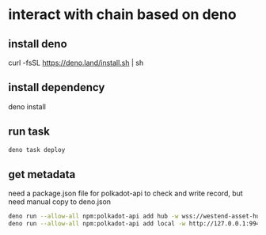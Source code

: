 # interact with chain based on deno

## install deno

curl -fsSL https://deno.land/install.sh | sh

## install dependency

deno install

## run task

```bash
deno task deploy
```

## get metadata

need a package.json file for polkadot-api to check and write record, but need
manual copy to deno.json

```bash
deno run --allow-all npm:polkadot-api add hub -w wss://westend-asset-hub-rpc.polkadot.io
deno run --allow-all npm:polkadot-api add local -w http://127.0.0.1:9944
```
